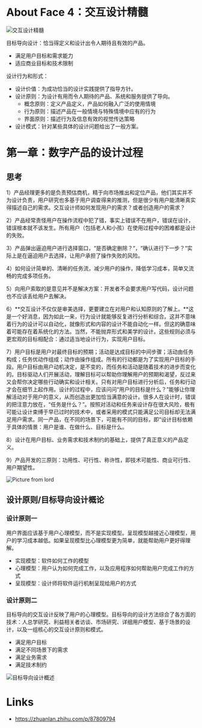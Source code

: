 # About Face 4：交互设计精髓

![交互设计精髓](https://pic.imgdb.cn/item/63819cdb16f2c2beb1481043.jpg)

目标导向设计：恰当得定义和设计出令人期待且有效的产品。

- 满足用户目标和需求能力
- 适应商业目标和技术限制

设计行为和形式：

- 设计价值：为成功恰当的设计实践提供了指导方针。
- 设计原则：为设计有用而令人期待的产品、系统和服务提供了导向。
  - 概念原则：定义产品定义，产品如何融入广泛的使用情境
  - 行为原则：描述产品在一般情境与特殊情境中应有的行为
  - 界面原则：描述行为及信息有效的视觉传达策略
- 设计模式：针对某些具体的设计问题给出了一般方案。

# 第一章：数字产品的设计过程

## 思考

1）产品经理更多的是负责预估商机，精于向市场推出和定位产品，他们其实并不为设计负责，用户研究也多基于用户调查得来的推测，但是很少有用户能清晰真实得描述自己的需求。交互设计师如何发现用户的需求？或者创造用户的需求？

2）产品经常责怪用户在操作流程中犯了错，事实上错误不在用户，错误在设计，错误根本就不该发生。所有用户（包括老人和小孩）在使用过程中的困难都是设计的失败。

3）产品弹出逼迫用户进行选择窗口，“是否确定删除？“，“确认进行下一步？“实际上是在逼迫用户去选择，让用户承担了操作失败的风险。

4）如何设计简单的、清晰的任务流，减少用户的操作，降低学习成本，简单又流畅的完成多项任务。

5）向用户索取的是意见并不是解决方案：开发者不会要求用户写代码，设计问题也不应该丢给用户去解决。

6）**交互设计不仅仅是审美选择，更要建立在对用户和认知原则的了解上。**这是一个好消息，因为如此一来，行为设计就能够反复进行分析和综合。这并不意味着行为的设计可以自动化，就像形式和内容的设计不能自动化一样。但这的确意味着可能存在着系统化的方法。当然，不能抛弃形式和美学的设计。这些规则必须与更宏观的目标相配合：通过适当地设计行为，实现用户目标。

7）用户目标是用户对最终目标的预期；活动是达成目标的中间步骤；活动由任务构成；任务优动作组成；动作由操作组成。所有的行动都是为了实现用户目标的手段。用户目标由用户动机决定，是不变的，而任务和活动是随着技术的进步而变化的。目标驱动人们开展活动，理解目标可以帮助你理解用户的预期和渴望，反过来又会帮你决定哪些行动确实和设计相关。只有对用户目标进行分析后，任务和行动才会在细节上起作用。设计的过程中，应该问问“用户的目标是什么？”能够让你理解活动对于用户的意义，从而创造出更加恰当满意的设计。很多人在设计时，错误的把注意力放在，“任务是什么？”。按照对活动和任务来设计存在很大风险，极有可能让设计束缚于早已过时的技术中，或者采用的模式只能满足公司目标却无法满足用户需求。同一产品，在不同的场景下，可能有不同的目标，即“设计目标依赖于具体的情景：用户是谁、在做什么、目标是什么。

8）设计在用户目标、业务需求和技术制约的基础上，提供了真正意义的产品定义。

9）产品开发的三原则：功用性、可行性、称许性，即技术可能性、商业可行性、用户期望性。

![Picture from lord](https://pic.imgdb.cn/item/6381ad9e16f2c2beb1624ab9.jpg)

## 设计原则/目标导向设计概论

### 设计原则一

用户界面应该基于用户心理模型，而不是实现模型。呈现模型越接近心理模型，用户的学习成本越低。如果呈现模型比心理模型更为简单，就能帮助用户更好得理解。

- 实现模型：软件如何工作的模型
- 心理模型：用户认为如何完成工作，以及应用程序如何帮助用户完成工作的方式
- 呈现模型：设计师将软件运行机制呈现给用户的方式

### 设计原则二

目标导向的交互设计反映了用户的心理模型。目标导向的设计方法综合了各方面的技术：人总学研究、利益相关者访谈、市场研究、详细用户模型、基于场景的设计，以及一组核心的交互设计原则和模式。

- 满足用户目标
- 满足不同场景下的需求
- 满足业务需求
- 满足技术制约

![目标导向设计概述](https://pic.imgdb.cn/item/6381ae6316f2c2beb1640072.jpg)

# Links

- https://zhuanlan.zhihu.com/p/87809794
